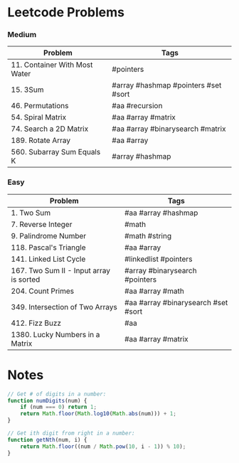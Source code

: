 # Leetcode Problems

### Medium
| Problem | Tags |
| --- | --- |
| 11. Container With Most Water | #pointers |
| 15. 3Sum | #array #hashmap #pointers #set #sort |
| 46. Permutations | #aa #recursion |
| 54. Spiral Matrix | #aa #array #matrix |
| 74. Search a 2D Matrix | #aa #array #binarysearch #matrix |
| 189. Rotate Array | #aa #array |
| 560. Subarray Sum Equals K | #array #hashmap |

### Easy
| Problem | Tags |
| --- | --- |
| 1. Two Sum | #aa #array #hashmap |
| 7. Reverse Integer | #math |
| 9. Palindrome Number | #math #string |
| 118. Pascal's Triangle | #aa #array  |
| 141. Linked List Cycle | #linkedlist #pointers |
| 167. Two Sum II - Input array is sorted | #array #binarysearch #pointers |
| 204. Count Primes | #aa #array #math |
| 349. Intersection of Two Arrays | #aa #array #binarysearch #set #sort |
| 412. Fizz Buzz | #aa |
| 1380. Lucky Numbers in a Matrix | #aa #array #matrix |

# Notes

```js
// Get # of digits in a number:
function numDigits(num) {
    if (num === 0) return 1;
    return Math.floor(Math.log10(Math.abs(num))) + 1;
}

// Get ith digit from right in a number:
function getNth(num, i) {
    return Math.floor((num / Math.pow(10, i - 1)) % 10);
}
```
